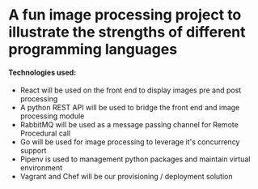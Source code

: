 # A fun image processing project to illustrate the strengths of different programming languages

#### Technologies used:

- React will be used on the front end to display images pre and post processing
- A python REST API will be used to bridge the front end and image processing module
- RabbitMQ will be used as a message passing channel for Remote Procedural call
- Go will be used for image processing to leverage it's concurrency support
- Pipenv is used to management python packages and maintain virtual environment
- Vagrant and Chef will be our provisioning / deployment solution
